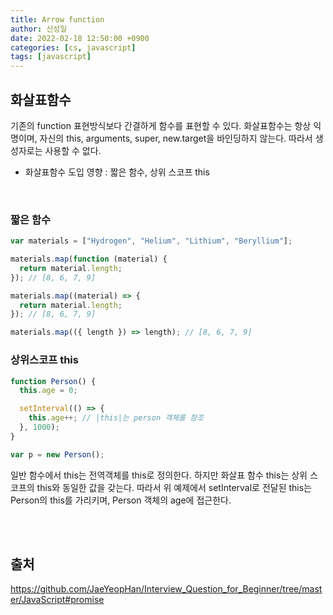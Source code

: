 ```yaml
---
title: Arrow function
author: 신성일
date: 2022-02-18 12:50:00 +0900
categories: [cs, javascript]
tags: [javascript]
---
```


## **화살표함수**

기존의 function 표현방식보다 간결하게 함수를 표현할 수 있다. 화살표함수는 항상 익명이며, 자신의 this, arguments, super, new.target을 바인딩하지 않는다. 따라서 생성자로는 사용할 수 없다.

- 화살표함수 도입 영향 : 짧은 함수, 상위 스코프 this

<br/>

### **짧은 함수**

```javascript
var materials = ["Hydrogen", "Helium", "Lithium", "Beryllium"];

materials.map(function (material) {
  return material.length;
}); // [8, 6, 7, 9]

materials.map((material) => {
  return material.length;
}); // [8, 6, 7, 9]

materials.map(({ length }) => length); // [8, 6, 7, 9]
```

### **상위스코프 this**

```javascript
function Person() {
  this.age = 0;

  setInterval(() => {
    this.age++; // |this|는 person 객체를 참조
  }, 1000);
}

var p = new Person();
```

일반 함수에서 this는 전역객체를 this로 정의한다. 하지만 화살표 함수 this는 상위 스코프의 this와 동일한 값을 갖는다. 따라서 위 예제에서 setInterval로 전달된 this는 Person의 this를 가리키며, Person 객체의 age에 접근한다.

<br/>

<br/>

## **출처**

https://github.com/JaeYeopHan/Interview_Question_for_Beginner/tree/master/JavaScript#promise
